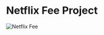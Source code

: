# Netflix Fee Project

![Netflix Fee](https://user-images.githubusercontent.com/94755091/157642058-68a2509f-1e10-4922-8ced-b26ac137cc30.png)
